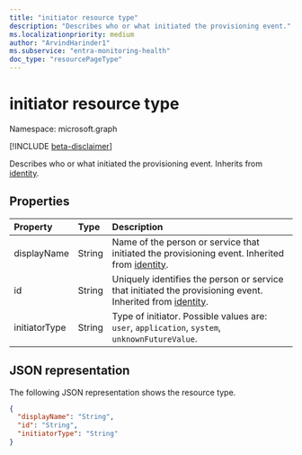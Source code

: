 ```yaml
---
title: "initiator resource type"
description: "Describes who or what initiated the provisioning event."
ms.localizationpriority: medium
author: "ArvindHarinder1"
ms.subservice: "entra-monitoring-health"
doc_type: "resourcePageType"
---
```


# initiator resource type

Namespace: microsoft.graph

[!INCLUDE [beta-disclaimer](../../includes/beta-disclaimer.md)]

Describes who or what initiated the provisioning event. Inherits from [identity](../resources/identity.md).

## Properties

| Property     | Type        | Description |
|:-------------|:------------|:------------|
|displayName|String|Name of the person or service that initiated the provisioning event. Inherited from [identity](../resources/identity.md).|
|id|String|Uniquely identifies the person or service that initiated the provisioning event. Inherited from [identity](../resources/identity.md).|
|initiatorType|String| Type of initiator. Possible values are: `user`, `application`, `system`, `unknownFutureValue`.|

## JSON representation

The following JSON representation shows the resource type.

<!-- {
  "blockType": "resource",
  "optionalProperties": [

  ],
  "@odata.type": "microsoft.graph.initiator",
  "baseType": "microsoft.graph.identity"
}-->

```json
{
  "displayName": "String",
  "id": "String",
  "initiatorType": "String"
}
```

<!-- uuid: 16cd6b66-4b1a-43a1-adaf-3a886856ed98
2019-02-04 14:57:30 UTC -->
<!-- {
  "type": "#page.annotation",
  "description": "initiator resource",
  "keywords": "",
  "section": "documentation",
  "tocPath": ""
}-->


